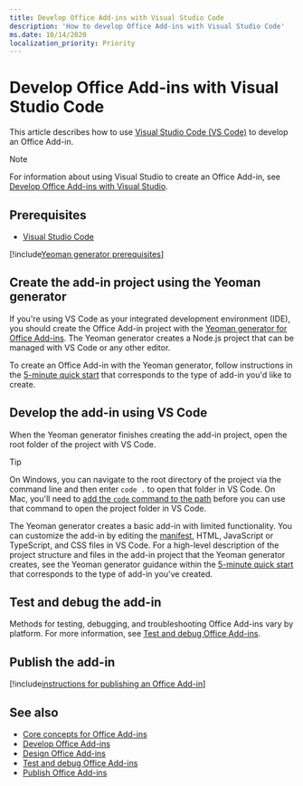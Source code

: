 ```yaml
---
title: Develop Office Add-ins with Visual Studio Code
description: 'How to develop Office Add-ins with Visual Studio Code'
ms.date: 10/14/2020
localization_priority: Priority
---
```


# Develop Office Add-ins with Visual Studio Code

This article describes how to use [Visual Studio Code (VS Code)](https://code.visualstudio.com) to develop an Office Add-in.

> [!NOTE]
> For information about using Visual Studio to create an Office Add-in, see [Develop Office Add-ins with Visual Studio](develop-add-ins-visual-studio.md).

## Prerequisites

- [Visual Studio Code](https://code.visualstudio.com/)

[!include[Yeoman generator prerequisites](../includes/quickstart-yo-prerequisites.md)]

## Create the add-in project using the Yeoman generator

If you're using VS Code as your integrated development environment (IDE), you should create the Office Add-in project with the [Yeoman generator for Office Add-ins](https://github.com/OfficeDev/generator-office). The Yeoman generator creates a Node.js project that can be managed with VS Code or any other editor. 

To create an Office Add-in with the Yeoman generator, follow instructions in the [5-minute quick start](/office/dev/add-ins/) that corresponds to the type of add-in you'd like to create.

## Develop the add-in using VS Code

When the Yeoman generator finishes creating the add-in project, open the root folder of the project with VS Code. 

> [!TIP]
> On Windows, you can navigate to the root directory of the project via the command line and then enter `code .` to open that folder in VS Code. On Mac, you'll need to [add the `code` command to the path](https://code.visualstudio.com/docs/setup/mac#_launching-from-the-command-line) before you can use that command to open the project folder in VS Code.

The Yeoman generator creates a basic add-in with limited functionality. You can customize the add-in by editing the [manifest](add-in-manifests.md), HTML, JavaScript or TypeScript, and CSS files in VS Code. For a high-level description of the project structure and files in the add-in project that the Yeoman generator creates, see the Yeoman generator guidance within the [5-minute quick start](/office/dev/add-ins/) that corresponds to the type of add-in you've created.

## Test and debug the add-in

Methods for testing, debugging, and troubleshooting Office Add-ins vary by platform. For more information, see [Test and debug Office Add-ins](../testing/test-debug-office-add-ins.md).

## Publish the add-in

[!include[instructions for publishing an Office Add-in](../includes/publish-add-in.md)]

## See also

- [Core concepts for Office Add-ins](../overview/core-concepts-office-add-ins.md)
- [Develop Office Add-ins](../develop/develop-overview.md)
- [Design Office Add-ins](../design/add-in-design.md)
- [Test and debug Office Add-ins](../testing/test-debug-office-add-ins.md)
- [Publish Office Add-ins](../publish/publish.md)